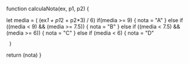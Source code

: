 function calculaNota(ex, p1, p2) {
 
  let media = ( (ex*1 + p1*2 + p2*3) / 6) 
    if(media >= 9) {
    nota = "A"
  } else if ((media < 9) && (media >= 7.5)) {
      nota = "B"
    } else if ((media < 7.5) && (media >= 6)) {
        nota = "C"
     } else if (media < 6) {
        nota = "D"
      
     }
 return (nota)
}
